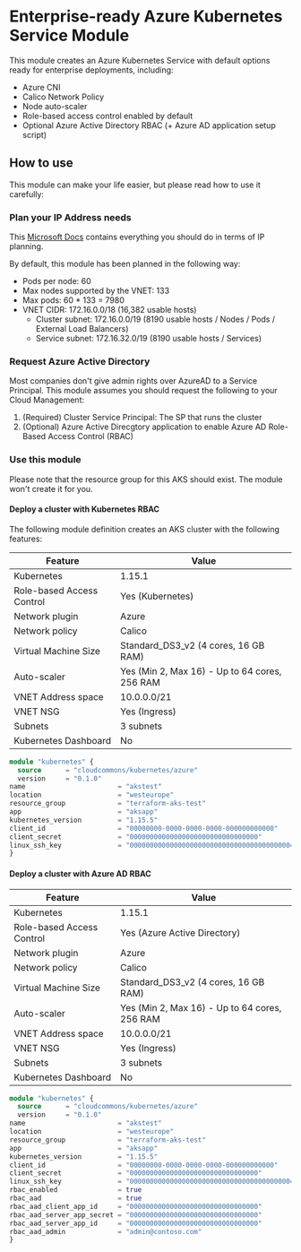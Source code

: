 # Enterprise-ready Azure Kubernetes Service Module

This module creates an Azure Kubernetes Service with default options ready for enterprise deployments, including:

* Azure CNI
* Calico Network Policy
* Node auto-scaler
* Role-based access control enabled by default
* Optional Azure Active Directory RBAC (+ Azure AD application setup script)

## How to use

This module can make your life easier, but please read how to use it carefully:

### Plan your IP Address needs

This [Microsoft Docs](https://docs.microsoft.com/en-us/azure/aks/configure-azure-cni#plan-ip-addressing-for-your-cluster) contains everything you should do in terms of IP planning.

By default, this module has been planned in the following way:

* Pods per node: 60
* Max nodes supported by the VNET: 133
* Max pods: 60 * 133 = 7980
* VNET CIDR: 172.16.0.0/18 (16,382 usable hosts)
  * Cluster subnet: 172.16.0.0/19 (8190 usable hosts / Nodes / Pods / External Load Balancers)
  * Service subnet: 172.16.32.0/19 (8190 usable hosts / Services)  

### Request Azure Active Directory

Most companies don't give admin rights over AzureAD to a Service Principal. This module assumes you should request the following to your Cloud Management:

1. (Required) Cluster Service Principal: The SP that runs the cluster
2. (Optional) Azure Active Direcgtory application to enable Azure AD Role-Based Access Control (RBAC)

### Use this module

Please note that the resource group for this AKS should exist. The module won't create it for you.

#### Deploy a cluster with Kubernetes RBAC

The following module definition creates an AKS cluster with the following features:

| Feature                   | Value                                         |
| ------------------------- | --------------------------------------------- |
| Kubernetes                | 1.15.1                                        |
| Role-based Access Control | Yes (Kubernetes)                              |
| Network plugin            | Azure                                         |
| Network policy            | Calico                                        |
| Virtual Machine Size      | Standard_DS3_v2 (4 cores, 16 GB RAM)          |
| Auto-scaler               | Yes (Min 2, Max 16) - Up to 64 cores, 256 RAM |
| VNET Address space        | 10.0.0.0/21                                   |
| VNET NSG                  | Yes (Ingress)                                 |
| Subnets                   | 3 subnets                                     |
| Kubernetes Dashboard      | No                                            |

```tf
module "kubernetes" {
  source      = "cloudcommons/kubernetes/azure"
  version     = "0.1.0"
name                       = "akstest"
location                   = "westeurope"
resource_group             = "terraform-aks-test"
app                        = "aksapp"
kubernetes_version         = "1.15.5"
client_id                  = "00000000-0000-0000-0000-000000000000"
client_secret              = "00000000000000000000000000000000"
linux_ssh_key              = "0000000000000000000000000000000000000000="
}
```

#### Deploy a cluster with Azure AD RBAC

| Feature                   | Value                                         |
| ------------------------- | --------------------------------------------- |
| Kubernetes                | 1.15.1                                        |
| Role-based Access Control | Yes (Azure Active Directory)                  |
| Network plugin            | Azure                                         |
| Network policy            | Calico                                        |
| Virtual Machine Size      | Standard_DS3_v2 (4 cores, 16 GB RAM)          |
| Auto-scaler               | Yes (Min 2, Max 16) - Up to 64 cores, 256 RAM |
| VNET Address space        | 10.0.0.0/21                                   |
| VNET NSG                  | Yes (Ingress)                                 |
| Subnets                   | 3 subnets                                     |
| Kubernetes Dashboard      | No                                            |

```tf
module "kubernetes" {
  source      = "cloudcommons/kubernetes/azure"
  version     = "0.1.0"
name                       = "akstest"
location                   = "westeurope"
resource_group             = "terraform-aks-test"
app                        = "aksapp"
kubernetes_version         = "1.15.5"
client_id                  = "00000000-0000-0000-0000-000000000000"
client_secret              = "00000000000000000000000000000000"
linux_ssh_key              = "0000000000000000000000000000000000000000="
rbac_enabled               = true
rbac_aad                   = true
rbac_aad_client_app_id     = "00000000000000000000000000000000"
rbac_aad_server_app_secret = "00000000000000000000000000000000"
rbac_aad_server_app_id     = "00000000000000000000000000000000"
rbac_aad_admin             = "admin@contoso.com"
}
```
